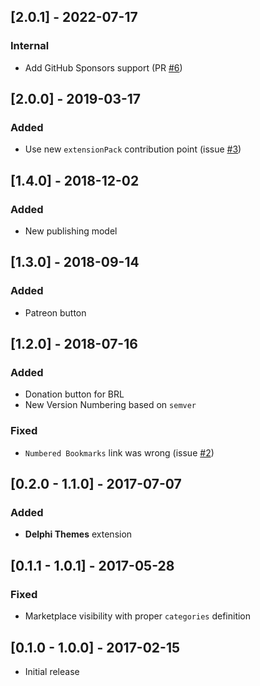 ## [2.0.1] - 2022-07-17
### Internal
- Add GitHub Sponsors support (PR [#6](https://github.com/alefragnani/vscode-delphi-pack/pull/6))

## [2.0.0] - 2019-03-17
### Added
- Use new `extensionPack` contribution point (issue [#3](https://github.com/alefragnani/vscode-delphi-pack/issues/3))

## [1.4.0] - 2018-12-02
### Added
- New publishing model

## [1.3.0] - 2018-09-14
### Added
- Patreon button

## [1.2.0] - 2018-07-16
### Added
- Donation button for BRL
- New Version Numbering based on `semver`

### Fixed
- `Numbered Bookmarks` link was wrong (issue [#2](https://github.com/alefragnani/vscode-delphi-pack/issues/2))

## [0.2.0 - 1.1.0] - 2017-07-07
### Added
- **Delphi Themes** extension

## [0.1.1 - 1.0.1] - 2017-05-28
### Fixed
- Marketplace visibility with proper `categories` definition

## [0.1.0 - 1.0.0] - 2017-02-15

* Initial release